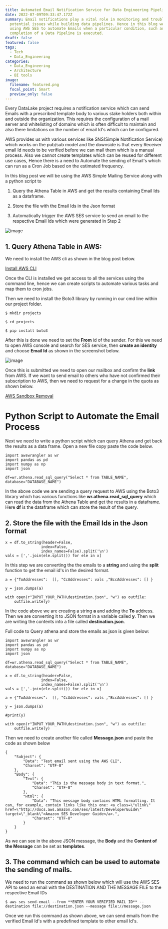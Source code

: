 ```yaml
---
title: Automated Email Notification Service for Data Engineering Pipelines
date: 2022-07-09T09:33:47.172Z
summary: Email notifications play a vital role in monitoring and troubleshooting
  potential issues while building data pipelines. Hence in this blog we will be
  using AWS SES to automate Emails when a particular condition, such as
  completion of a Data Pipeline is executed.
draft: false
featured: false
tags:
  - Tech
  - Data_Engineering
categories:
  - Data_Engineering
  - Architecture
  - BI tools
image:
  filename: featured.png
  focal_point: Smart
  preview_only: false
---
```



Every DataLake project requires a notification service which can send Emails with a prescribed template body to various stake holders both within and outside the organization. This requires the configuration of a mail server and whitelisting of domains which is often difficult to maintain and also there limitations on the number of email Id's which can be configured.

AWS provides us with various services like SNS(Simple Notification Service) which works on the pub/sub model and the downside is that every Receiver email Id needs to be verified before we can mail them which is a manual process. Also we cannot create templates which can be reused for different use cases, Hence there is a need to Automate the sending of Email's which can run as a Cron Job based on the estimated frequency.

In this blog post we will be using the AWS Simple Mailing Service along with a python script to

1. Query the Athena Table in AWS and get the results containing Email Ids as a dataframe.

2. Store the file with the Email Ids in the Json format

3. Automatically trigger the AWS SES service to send an email to the respective Email Ids which were generated in Step 2

![image](https://user-images.githubusercontent.com/28874545/172213096-3623ef68-fe8e-4eea-abd9-238414c2d6b1.png)

## 1. Query Athena Table in AWS:

We need to install the AWS cli as shown in the blog post below.

[Install AWS CLI](https://docs.aws.amazon.com/cli/latest/userguide/getting-started-install.html)

Once the CLI is installed we get access to all the services using the command line, hence we can create scripts to automate various tasks and map them to cron jobs.

Then we need to install the Boto3 library by running in our cmd line within our project folder.

    $ mkdir projects

    $ cd projects

    $ pip install boto3

After this is done we need to set the **From** id of the sender. For this we need to open AWS console and search for SES service, then **create an identity** and choose **Email Id** as shown in the screenshot below.

![image](https://user-images.githubusercontent.com/28874545/172148654-dabdbfb4-53ed-4c62-b587-b4c6ad53b032.png)

Once this is submitted we need to open our mailbox and confirm the **link** from AWS. If we want to send email to others who have not confirmed their subscription to AWS, then we need to request for a change in the quota as shown below.

[AWS Sandbox Removal](https://docs.aws.amazon.com/ses/latest/dg/request-production-access.html)

# Python Script to Automate the Email Process

Next we need to write a python script which can query Athena and get back the results as a data frame. Open a new file copy paste the code below.

    import awswrangler as wr
    import pandas as pd
    import numpy as np
    import json

    df=wr.athena.read_sql_query("Select * from TABLE_NAME", database="DATABASE_NAME")

In the above code we are sending a query request to AWS using the Boto3 library which has various functions like **wr.athena.read_sql_query** which can read the data from the Athena Table and get the results in a dataframe.
Here **df** is the dataframe which can store the result of the query.

## 2. Store the file with the Email Ids in the Json format

    x = df.to_string(header=False,
                    index=False,
                    index_names=False).split('\n')
    vals = [','.join(ele.split()) for ele in x]

In this step we are converting the the emails to a **string** and using the **split** function to get the email id's in the desired format.

    a = {"ToAddresses":  [], "CcAddresses": vals ,"BccAddresses": [] }

    y = json.dumps(a)

    with open(r"INPUT_YOUR_PATH\destination.json", "w") as outfile:
        outfile.write(y)

In the code above we are creating a string **a** and adding the **To** address. Then we are converting it to JSON format in a variable called **y**. Then we are writing the contents into a file called **destination.json**.

Full code to Query athena and store the emails as json is given below:

    import awswrangler as wr
    import pandas as pd
    import numpy as np
    import json

    df=wr.athena.read_sql_query("Select * from TABLE_NAME", database="DATABASE_NAME")

    x = df.to_string(header=False,
                    index=False,
                    index_names=False).split('\n')
    vals = [','.join(ele.split()) for ele in x]

    a = {"ToAddresses":  [], "CcAddresses": vals ,"BccAddresses": [] }

    y = json.dumps(a)

    #print(y)

    with open(r"INPUT_YOUR_PATH\destination.json", "w") as outfile:
        outfile.write(y)

Then we need to create another file called **Message.json** and paste the code as shown below

    {
        "Subject": {
            "Data": "Test email sent using the AWS CLI",
            "Charset": "UTF-8"
        },
        "Body": {
            "Text": {
                "Data": "This is the message body in text format.",
                "Charset": "UTF-8"
            },
            "Html": {
                "Data": "This message body contains HTML formatting. It can, for example, contain links like this one: <a class=\"ulink\" href=\"http://docs.aws.amazon.com/ses/latest/DeveloperGuide\" target=\"_blank\">Amazon SES Developer Guide</a>.",
                "Charset": "UTF-8"
            }
        }
    }

As we can see in the above JSON message, the **Body** and the **Content of the Message** can be set as **templates**.

## 3. The command which can be used to automate the sending of mails.

We need to run the command as shown below which will use the AWS SES API to send an email with the DESTINATION AND THE MESSAGE FILE to the respective Email IDs

    $ aws ses send-email --from **ENTER YOUR VERIFIED MAIL ID** --destination file://destination.json --message file://message.json

Once we run this command as shown above, we can send emails from the verified Email Id's with a predefined template to other email Id's.
